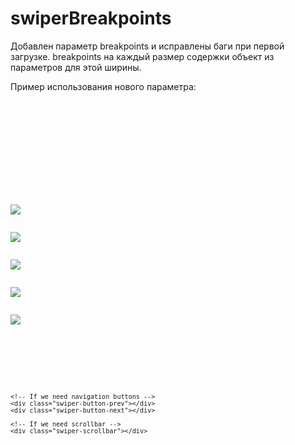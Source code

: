 # swiperBreakpoints
Добавлен параметр breakpoints и исправлены баги при первой загрузке.
breakpoints на каждый размер содержки объект из параметров для этой ширины.

Пример использования нового параметра:
<code>
<pre>
<script>
    $(function() {
        var mySwiper = new Swiper ('.swiper-container', {
            // Optional parameters          
            autoplay: false,        
            freeMode: false,        //не фиксированная позиция слайдов
            slidesPerView: 3,       //количество слайдов или "auto"
            spaceBetween: 20,       //расстояние между слайдами 

            // If we need pagination
            pagination: '.swiper-pagination',

            // Navigation arrows
            nextButton: '.swiper-button-next',
            prevButton: '.swiper-button-prev',

            // And if we need scrollbar
            scrollbar: '.swiper-scrollbar',
            
            breakpoints: {
        	  	320: {
        	  		slidesPerView: 1
        	  	},
        	  	480: {
        	  		slidesPerView: 2
        	  	},
        	  	768: {
        	  		slidesPerView: 3
        	  	},
        	  	992: {
        	  		slidesPerView: 4
        	  	},
        	  	1280: {
        	  		slidesPerView: 5
        	  	}
            }
        });   
    });
</script>

<!-- Slider main container -->
<div class="swiper-container">
    <!-- Additional required wrapper -->
    <div class="swiper-wrapper">
        <!-- Slides -->
        <div class="swiper-slide"><img src="http://placehold.it/350x150"></div>
        <div class="swiper-slide"><img src="http://placehold.it/350x150"></div>
        <div class="swiper-slide"><img src="http://placehold.it/350x150"></div>
        <div class="swiper-slide"><img src="http://placehold.it/350x150"></div>
        <div class="swiper-slide"><img src="http://placehold.it/350x150"></div>
    </div>
    <!-- If we need pagination -->
    <div class="swiper-pagination"></div>
    
    <!-- If we need navigation buttons -->
    <div class="swiper-button-prev"></div>
    <div class="swiper-button-next"></div>
    
    <!-- If we need scrollbar -->
    <div class="swiper-scrollbar"></div>
</div><!-- .swiper-container -->

</pre>
</code>
